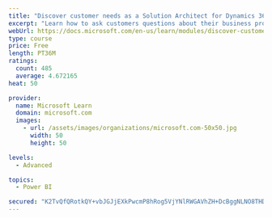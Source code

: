 ```yaml
---
title: "Discover customer needs as a Solution Architect for Dynamics 365 and Power Platform"
excerpt: "Learn how to ask customers questions about their business processes and feature requirements to create a viable solution."
webUrl: https://docs.microsoft.com/en-us/learn/modules/discover-customer-needs/
type: course
price: Free
length: PT36M
ratings:
  count: 485
  average: 4.672165
heat: 50

provider:
  name: Microsoft Learn
  domain: microsoft.com
  images:
    - url: /assets/images/organizations/microsoft.com-50x50.jpg
      width: 50
      height: 50

levels:
  - Advanced

topics:
  - Power BI

secured: "K2TvQfQRotkQY+vbJGJjEXkPwcmP8hRog5VjYNlRWGAVhZH+DcBggNLNO8THDE2USP3eLjsOijtxZvwyq8iUy9wUQJfNA52jnJ8lMkjPOgj0iNsRG9hImL7sOP3ALlw6qsKF6fikzqTtHIGK7t/tFOmf5+u2zbTNv9A0XW1Ek9sZlRNnQEx623UFKXi/OPwlWecpBMvaRwE6LQlmaeniz90H6MYXVxwlkvzCy0QxN2ceq2a8tEfb1ogvi5TNPrAM7UY22ya+MoWb76Qf/iiSKSU//qBC3/DUaA35WYOINmoEltiepXW/7jVFV54L/C00yTfT7DDCdYsr/ZxoiKDHBOIL9vtvgYDr0jNElyKtpe2zfrOlYo8CO7MOvgXZFAg0jsmDJmocckLgMOxD305bBYehfu2ZXQTu9tgjMhkcirs=;UGe9SeD/LN5sEnJFgYYamw=="
---
```


